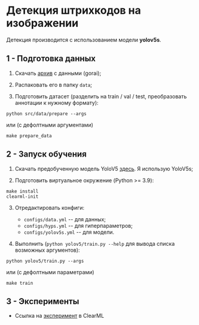 # Детекция штрихкодов на изображении

Детекция производится с использованием модели **yolov5s**.

## 1 - Подготовка данных

1. Скачать [архив](https://disk.yandex.ru/d/nk-h0vv20EZvzg) с данными (gorai);


2. Распаковать его в папку `data`;


3. Подготовить датасет (разделить на train / val / test, преобразовать аннотации к нужному формату):

```shell
python src/data/prepare --args
```
или (с дефолтными аргументами)
```commandline
make prepare_data
```

## 2 - Запуск обучения

1. Скачать предобученную модель YoloV5 [здесь](https://github.com/ultralytics/yolov5/releases/tag/v6.1). Я использую YoloV5s;

2. Подготовить виртуальное окружение (Python >= 3.9):

```commandline
make install
clearml-init
```

3. Отредактировать конфиги:
   - `configs/data.yml` -- для данных;
   - `configs/hyps.yml` -- для гиперпараметров;
   - `configs/yolov5s.yml` -- для модели.


4. Выполнить (`python yolov5/train.py --help` для вывода списка возможных аргументов):

```commandline
python yolov5/train.py --args
```

или (с дефолтными параметрами)

```commandline
make train
```

## 3 - Эксперименты

- Ссылка на [эксперимент](https://app.clear.ml/projects/851ea528d07a4d20b08779aec07d8d0a/experiments/29b39603ccd347d2841495aab30ef834/output/execution) в ClearML